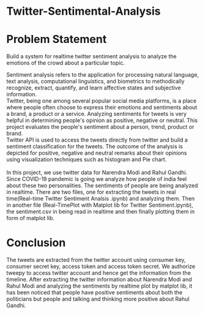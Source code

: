# Twitter-Sentimental-Analysis

# Problem Statement
Build a system for realtime twitter sentiment analysis to analyze the emotions of the crowd about a particular topic.


Sentiment analysis refers to the application for processing natural language, text analysis, computational linguistics, and biometrics to methodically recognize, extract, quantify, and learn affective states and subjective information.<br/>Twitter, being one among several popular social media platforms, is a place where people often choose to express their emotions and sentiments about a brand, a product or a service. Analyzing sentiments for tweets is very helpful in determining people's opinion as positive, negative or neutral. This project evaluates the people's sentiment about a person, trend, product or brand. <br/>Twitter API is used to access the tweets directly from twitter and build a sentiment classification for the tweets. The outcome of the analysis is depicted for positive, negative and neutral remarks about their opinions using visualization techniques such as histogram and Pie chart.<br/><br/>
In this project, we use twitter data for Narendra Modi and Rahul Gandhi. Since COVID-19 pandemic is going we analyze how people of india feel about these two personalities. The sentiments of people are being analyzed in realtime. There are two files, one for extracting the tweets in real time(Real-time Twitter Sentiment Analsis .ipynb) and analyzing them. Then in another file (Real-TimePlot with Matplot lib for Twitter Sentiment.ipynb), the sentiment.csv in being read in realtime and then finally plotting them in form of matplot lib.  

# Conclusion

The tweets are extracted from the twitter account using consumer key, consumer secret key, access token and access token secret. We authorize tweepy to access twitter account and hence get the information from the timeline. After extracting the twitter information about Narendra Modi and Rahul Modi and analyzing the sentiments by realtime plot by matplot lib, it has been noticed that people have positive sentiments about both the politicians but people and talking and thinking more positive about Rahul Gandhi.


